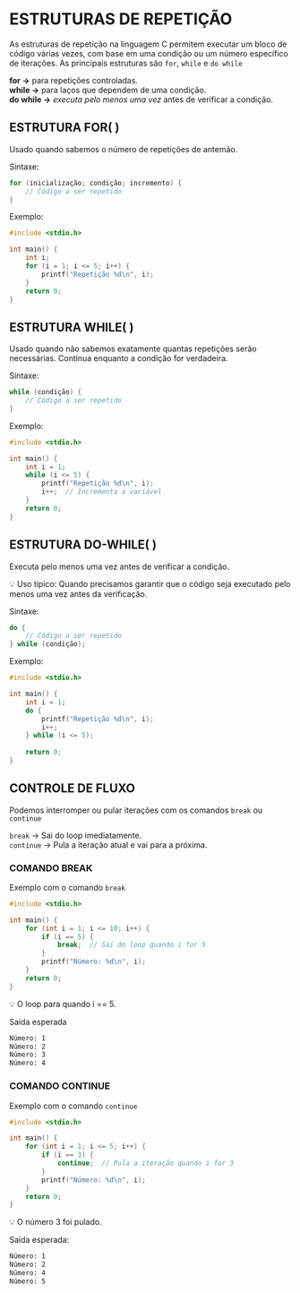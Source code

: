 # ESTRUTURAS DE REPETIÇÃO

As estruturas de repetição na linguagem C permitem executar um bloco de código várias vezes, com base em uma condição ou um número específico de iterações. As principais estruturas são `for`, `while` e `do while`

**for ->** para repetições controladas. <br>
**while ->** para laços que dependem de uma condição. <br>
**do while ->** *executa pelo menos uma vez* antes de verificar a condição. <br>


## ESTRUTURA FOR( )
Usado quando sabemos o número de repetições de antemão.

Sintaxe: 
~~~c
for (inicialização; condição; incremento) {
    // Código a ser repetido
}
~~~

Exemplo:
~~~c
#include <stdio.h>

int main() {
    int i;
    for (i = 1; i <= 5; i++) {
        printf("Repetição %d\n", i);
    }
    return 0;
}
~~~

## ESTRUTURA WHILE( )
Usado quando não sabemos exatamente quantas repetições serão necessárias. Continua enquanto a condição for verdadeira.

Sintaxe: 
~~~c
while (condição) {
    // Código a ser repetido
}
~~~

Exemplo:
~~~c
#include <stdio.h>

int main() {
    int i = 1;
    while (i <= 5) {
        printf("Repetição %d\n", i);
        i++;  // Incrementa a variável
    }
    return 0;
}
~~~

## ESTRUTURA DO-WHILE( )
Executa pelo menos uma vez antes de verificar a condição. 

💡 Uso típico: Quando precisamos garantir que o código seja executado pelo menos uma vez antes da verificação.

Sintaxe: 
~~~c
do {
    // Código a ser repetido
} while (condição);
~~~

Exemplo:
~~~c
#include <stdio.h>

int main() {
    int i = 1;
    do {
        printf("Repetição %d\n", i);
        i++;
    } while (i <= 5);
    
    return 0;
}
~~~

## CONTROLE DE FLUXO

Podemos interromper ou pular iterações com os comandos `break` ou `continue`

``break`` → Sai do loop imediatamente. <br>
``continue`` → Pula a iteração atual e vai para a próxima.


### COMANDO BREAK

Exemplo com o comando `break`
~~~c
#include <stdio.h>

int main() {
    for (int i = 1; i <= 10; i++) {
        if (i == 5) {
            break;  // Sai do loop quando i for 5
        }
        printf("Número: %d\n", i);
    }
    return 0;
}
~~~

💡 O loop para quando i == 5.

Saida esperada
~~~txt
Número: 1
Número: 2
Número: 3
Número: 4
~~~


### COMANDO CONTINUE

Exemplo com o comando `continue`

~~~c
#include <stdio.h>

int main() {
    for (int i = 1; i <= 5; i++) {
        if (i == 3) {
            continue;  // Pula a iteração quando i for 3
        }
        printf("Número: %d\n", i);
    }
    return 0;
}
~~~

💡 O número 3 foi pulado.

Saida esperada:
~~~txt
Número: 1
Número: 2
Número: 4
Número: 5
~~~